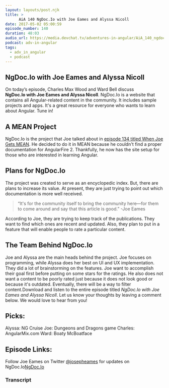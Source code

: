 ```yaml
---
layout: layouts/post.njk
title: >
      AiA 140 NgDoc.Io with Joe Eames and Alyssa Nicoll
date: 2017-05-02 05:00:59
episode_number: 140
duration: 48:03
audio_url: https://media.devchat.tv/adventures-in-angular/AiA_140_ngdoc_io_with_Joe_Eames_and_Alyssa_Nicoll.mp3
podcast: adv-in-angular
tags: 
  - adv_in_angular
  - podcast
---
```


## NgDoc.Io with Joe Eames and Alyssa Nicoll
On today’s episode, Charles Max Wood&nbsp;and Ward Bell discuss **NgDoc.Io&nbsp;with Joe Eames and Alyssa Nicoll**. NgDoc.Io is a website that contains all Angular-related content in the community. It includes sample projects and apps. It's a great resource for everyone who wants to learn about Angular. Tune in!
## A MEAN Project
NgDoc.Io is the project that Joe talked about in [episode 134 titled When Joe Gets MEAN](https://devchat.tv/adv-in-angular/when-joe-gets-mean). He decided to do it in MEAN because he couldn't find a proper documentation for AngularFire 2. Thankfully, he now has the site setup for those who are interested in learning Angular.
## Plans for NgDoc.Io
The project was created to serve as an encyclopedic index. But, there are plans to increase its value. At present, they are just trying to point out which documentation is more well received.

> “It's for the community itself to bring the community here—for them to come around and say that this article is good.” -Joe Eames

According to Joe, they are trying to keep track of the publications. They want to find which ones are recent and updated. Also, they plan to put in a feature that will enable people to rate a particular content.
## The Team Behind NgDoc.Io
Joe and Alyssa are the main heads behind the project. Joe focuses on programming, while Alyssa does her best on UI and UX implementation. They did a lot of brainstorming on the features. Joe want to accomplish their goal first before putting on some stars for the ratings. He also does not want a content to be poorly rated just because it does not look good or because it's outdated. Eventually, there will be a way to filter content.Download and listen to the entire episode titled _NgDoc.Io with Joe Eames and Alyssa Nicoll_. Let us know your thoughts by leaving a comment below. We would love to hear from you!&nbsp;
## Picks:
Alyssa: NG Cruise Joe: Dungeons and Dragons game Charles: AngularMix.com Ward: Boaty McBoatface
## Episode Links:
Follow Joe Eames on Twitter [@josepheames](https://twitter.com/josepheames) for updates on NgDoc.Io[NgDoc.Io](http://ngdoc.io/)

### Transcript


